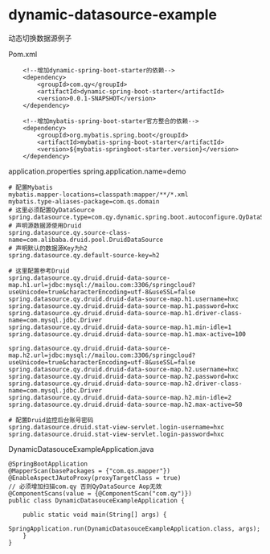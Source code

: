 # dynamic-datasource-example
动态切换数据源例子


Pom.xml
        
        <!--增加dynamic-spring-boot-starter的依赖-->
        <dependency>
            <groupId>com.qy</groupId>
            <artifactId>dynamic-spring-boot-starter</artifactId>
            <version>0.0.1-SNAPSHOT</version>
        </dependency>

        <!--增加mybatis-spring-boot-starter官方整合的依赖-->
        <dependency>
            <groupId>org.mybatis.spring.boot</groupId>
            <artifactId>mybatis-spring-boot-starter</artifactId>
            <version>${mybatis-springboot-starter.version}</version>
        </dependency>
        
application.properties
    spring.application.name=demo

    # 配置Mybatis
    mybatis.mapper-locations=classpath:mapper/**/*.xml
    mybatis.type-aliases-package=com.qs.domain
    # 这里必须配置QyDataSource
    spring.datasource.type=com.qy.dynamic.spring.boot.autoconfigure.QyDataSource
    # 声明源数据源使用Druid
    spring.datasource.qy.source-class-name=com.alibaba.druid.pool.DruidDataSource
    # 声明默认的数据源Key为h2
    spring.datasource.qy.default-source-key=h2

    # 这里配置参考Druid
    spring.datasource.qy.druid.druid-data-source-map.h1.url=jdbc:mysql://mailou.com:3306/springcloud?useUnicode=true&characterEncoding=utf-8&useSSL=false
    spring.datasource.qy.druid.druid-data-source-map.h1.username=hxc
    spring.datasource.qy.druid.druid-data-source-map.h1.password=hxc
    spring.datasource.qy.druid.druid-data-source-map.h1.driver-class-name=com.mysql.jdbc.Driver
    spring.datasource.qy.druid.druid-data-source-map.h1.min-idle=1
    spring.datasource.qy.druid.druid-data-source-map.h1.max-active=100

    spring.datasource.qy.druid.druid-data-source-map.h2.url=jdbc:mysql://mailou.com:3306/springcloud?useUnicode=true&characterEncoding=utf-8&useSSL=false
    spring.datasource.qy.druid.druid-data-source-map.h2.username=hxc
    spring.datasource.qy.druid.druid-data-source-map.h2.password=hxc
    spring.datasource.qy.druid.druid-data-source-map.h2.driver-class-name=com.mysql.jdbc.Driver
    spring.datasource.qy.druid.druid-data-source-map.h2.min-idle=2
    spring.datasource.qy.druid.druid-data-source-map.h2.max-active=50

    # 配置Druid监控后台账号密码
    spring.datasource.druid.stat-view-servlet.login-username=hxc
    spring.datasource.druid.stat-view-servlet.login-password=hxc
    
  DynamicDatasouceExampleApplication.java
  
    @SpringBootApplication
    @MapperScan(basePackages = {"com.qs.mapper"})
    @EnableAspectJAutoProxy(proxyTargetClass = true)
    // 必须增加扫描com.qy 否则QyDataSource Aop无效
    @ComponentScans(value = {@ComponentScan("com.qy")})
    public class DynamicDatasouceExampleApplication {

        public static void main(String[] args) {
            SpringApplication.run(DynamicDatasouceExampleApplication.class, args);
        }
    }
